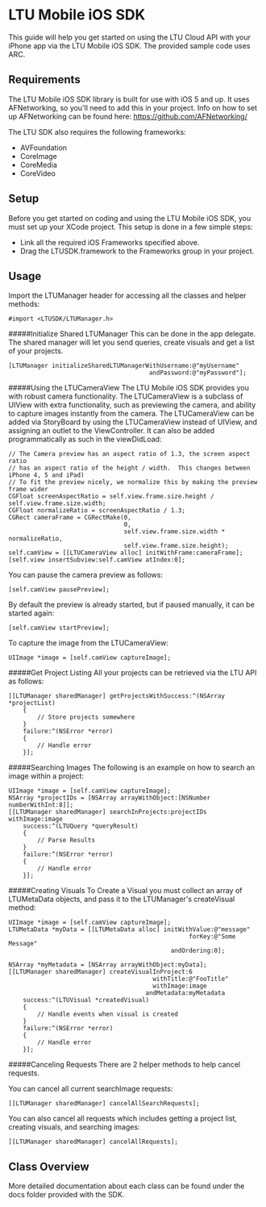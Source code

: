 LTU Mobile iOS SDK
==================

This guide will help you get started on using the LTU Cloud API with your iPhone app via the LTU Mobile iOS SDK.  The provided sample code uses ARC.

Requirements
------------
The LTU Mobile iOS SDK library is built for use with iOS 5 and up.  It uses AFNetworking, so you'll need to add this in your project.  Info on how to set up AFNetworking can be found here: https://github.com/AFNetworking/

The LTU SDK also requires the following frameworks:

* AVFoundation
* CoreImage
* CoreMedia
* CoreVideo


Setup
-----
Before you get started on coding and using the LTU Mobile iOS SDK, you must set up your XCode project.  This setup is done in a few simple steps:

* Link all the required iOS Frameworks specified above.
* Drag the LTUSDK.framework to the Frameworks group in your project.

Usage
-----
Import the LTUManager header for accessing all the classes and helper methods:

    #import <LTUSDK/LTUManager.h>

#####Initialize Shared LTUManager
This can be done in the app delegate.  The shared manager will let you send queries, create visuals and get a list of your projects.

    [LTUManager initializeSharedLTUManagerWithUsername:@"myUsername"
                                           andPassword:@"myPassword"];

#####Using the LTUCameraView
The LTU Mobile iOS SDK provides you with robust camera functionality.  The LTUCameraView is a subclass of UIView with extra functionality, such as previewing the camera, and ability to capture images instantly from the camera.  The LTUCameraView can be added via StoryBoard by using the LTUCameraView instead of UIView, and assigning an outlet to the ViewController.  It can also be added programmatically as such in the viewDidLoad:

    // The Camera preview has an aspect ratio of 1.3, the screen aspect ratio
    // has an aspect ratio of the height / width.  This changes between iPhone 4, 5 and iPad)
    // To fit the preview nicely, we normalize this by making the preview frame wider
    CGFloat screenAspectRatio = self.view.frame.size.height / self.view.frame.size.width;
    CGFloat normalizeRatio = screenAspectRatio / 1.3;
    CGRect cameraFrame = CGRectMake(0,
                                    0,
                                    self.view.frame.size.width * normalizeRatio,
                                    self.view.frame.size.height);
    self.camView = [[LTUCameraView alloc] initWithFrame:cameraFrame];
    [self.view insertSubview:self.camView atIndex:0];

You can pause the camera preview as follows:

    [self.camView pausePreview];

By default the preview is already started, but if paused manually, it can be started again:

    [self.camView startPreview];

To capture the image from the LTUCameraView:

    UIImage *image = [self.camView captureImage];

#####Get Project Listing
All your projects can be retrieved via the LTU API as follows:

    [[LTUManager sharedManager] getProjectsWithSuccess:^(NSArray *projectList)
        {
            // Store projects somewhere
        }
        failure:^(NSError *error)
        {
            // Handle error
        }];

#####Searching Images
The following is an example on how to search an image within a project:

    UIImage *image = [self.camView captureImage];
    NSArray *projectIDs = [NSArray arrayWithObject:[NSNumber numberWithInt:8]];
    [[LTUManager sharedManager] searchInProjects:projectIDs withImage:image
        success:^(LTUQuery *queryResult)
        {
            // Parse Results
        }
        failure:^(NSError *error)
        {
            // Handle error
        }];

#####Creating Visuals
To Create a Visual you must collect an array of LTUMetaData objects, and pass it to the LTUManager's createVisual method:

    UIImage *image = [self.camView captureImage];
    LTUMetaData *myData = [[LTUMetaData alloc] initWithValue:@"message"
                                                      forKey:@"Some Message"
                                                 andOrdering:0];

    NSArray *myMetadata = [NSArray arrayWithObject:myData];
    [[LTUManager sharedManager] createVisualInProject:6
                                            withTitle:@"FooTitle"
                                            withImage:image
                                          andMetadata:myMetadata
        success:^(LTUVisual *createdVisual)
        {
            // Handle events when visual is created
        }
        failure:^(NSError *error)
        {
            // Handle error
        }];

#####Canceling Requests
There are 2 helper methods to help cancel requests.

You can cancel all current searchImage requests:

    [[LTUManager sharedManager] cancelAllSearchRequests];

You can also cancel all requests which includes getting a project list, creating visuals, and searching images:

    [[LTUManager sharedManager] cancelAllRequests];

Class Overview
--------------
More detailed documentation about each class can be found under the docs folder provided with the SDK.
